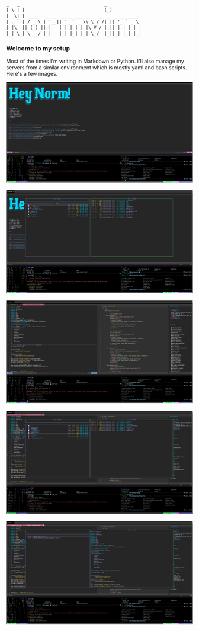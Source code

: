  ```
 _   _                                _
 | \ | |                              (_)
 |  \| |  ___   _ __  _ __ ___ __   __ _  _ __ ___
 | . ` | / _ \ | '__|| '_ ` _ \\ \ / /| || '_ ` _ \
 | |\  || (_) || |   | | | | | |\ V / | || | | | | |
 |_| \_| \___/ |_|   |_| |_| |_| \_/  |_||_| |_| |_|
```

 ### Welcome to my setup

Most of the times I'm writing in Markdown or Python. I'll also manage my servers from a similar environment which is mostly yaml and bash scripts. Here's a few images.

![1](images/neovim1.png)
&nbsp;
![2](images/neovim2.png)
&nbsp;
![3](images/neovim3.png)
&nbsp;
![4](images/neovim4.png)
&nbsp;
![5](images/neovim5.png)
